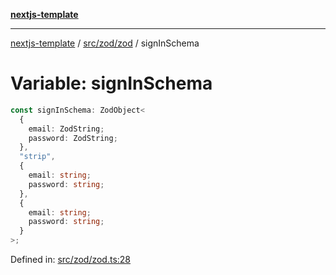 [**nextjs-template**](README.md)

---

[nextjs-template](README.md) / [src/zod/zod](src.zod.zod.md) / signInSchema

# Variable: signInSchema

```ts
const signInSchema: ZodObject<
  {
    email: ZodString;
    password: ZodString;
  },
  "strip",
  {
    email: string;
    password: string;
  },
  {
    email: string;
    password: string;
  }
>;
```

Defined in: [src/zod/zod.ts:28](https://github.com/mariolim96/Easy-Check-In/blob/e840a4393cceae48bed5204292fc61d73f9f5dbb/src/zod/zod.ts#L28)
